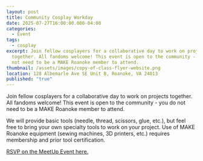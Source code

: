 ```yaml
---
layout: post
title: Community Cosplay Workday
date: 2025-07-27T16:00:00.000-04:00
categories:
  - Event
tags:
  - cosplay
excerpt: Join fellow cosplayers for a collaborative day to work on projects
  together. All fandoms welcome! This event is open to the community - you do
  not need to be a MAKE Roanoke member to attend.
thumbnail: /assets/images/copy-of-class-flyer-website.png
location: 128 Albemarle Ave SE Unit B, Roanoke, VA 24013
published: "true"
---
```

Join fellow cosplayers for a collaborative day to work on projects together. All fandoms welcome! This event is open to the community - you do not need to be a MAKE Roanoke member to attend.

We will provide basic tools (needle, thread, scissors, glue, etc.), but feel free to bring your own specialty tools to work on your project.
Use of MAKE Roanoke equipment (sewing machines, 3D printers, etc.) requires membership and prior tool certification.

[RSVP on the MeetUp Event here.](https://www.meetup.com/make-roanoke/events/309283389/?isFirstPublish=true)
